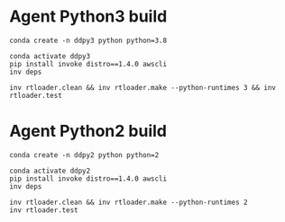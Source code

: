 # Agent Python3 build
```shell
conda create -n ddpy3 python python=3.8

conda activate ddpy3
pip install invoke distro==1.4.0 awscli
inv deps

inv rtloader.clean && inv rtloader.make --python-runtimes 3 && inv rtloader.test
```

# Agent Python2 build
```shell
conda create -n ddpy2 python python=2

conda activate ddpy2
pip install invoke distro==1.4.0 awscli
inv deps

inv rtloader.clean && inv rtloader.make --python-runtimes 2
inv rtloader.test
```

